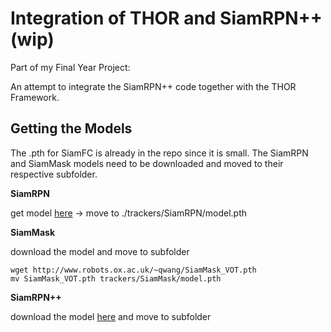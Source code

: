 # Integration of THOR and SiamRPN++ (wip)

Part of my Final Year Project:

An attempt to integrate the SiamRPN++ code together with the THOR Framework.


## Getting the Models

The .pth for SiamFC is already in the repo since it is small. The SiamRPN and SiamMask models need to be downloaded and moved to their respective subfolder.

**SiamRPN**

get model [here](https://drive.google.com/file/d/1-vNVZxfbIplXHrqMHiJJYWXYWsOIvGsf/view) &rarr; move to ./trackers/SiamRPN/model.pth

**SiamMask**

download the model and move to subfolder
```
wget http://www.robots.ox.ac.uk/~qwang/SiamMask_VOT.pth
mv SiamMask_VOT.pth trackers/SiamMask/model.pth
```
**SiamRPN++**

download the model [here](https://drive.google.com/open?id=1Q4-1563iPwV6wSf_lBHDj5CPFiGSlEPG) and move to subfolder 


